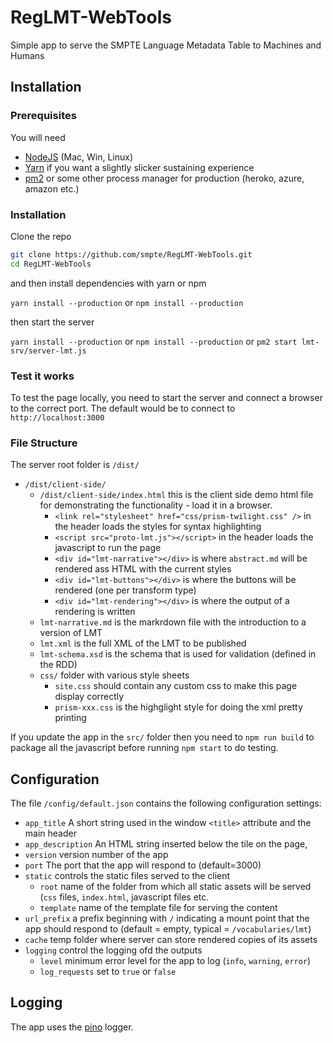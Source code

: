 # RegLMT-WebTools

Simple app to serve the SMPTE Language Metadata Table to Machines and Humans


## Installation

### Prerequisites

You will need

* [NodeJS](https://nodejs.org/en/) (Mac, Win, Linux)
* [Yarn](https://classic.yarnpkg.com/en/docs/install) if you want a slightly slicker sustaining experience
* [pm2](https://pm2.keymetrics.io/) or some other process manager for production (heroko, azure, amazon etc.)

### Installation

Clone the repo

```sh
git clone https://github.com/smpte/RegLMT-WebTools.git
cd RegLMT-WebTools
```

and then install dependencies with yarn or npm

`yarn install --production` or `npm install --production`

then start the server

`yarn install --production` or `npm install --production` or `pm2 start lmt-srv/server-lmt.js`

### Test it works

To test the page locally, you need to start the server and connect a browser to the
correct port. The default would be to connect to `http://localhost:3000` 

### File Structure

The server root folder is `/dist/`

* `/dist/client-side/`
  * `/dist/client-side/index.html` this is the client side demo html file for
     demonstrating the functionality - load it in a browser.
    * `<link rel="stylesheet" href="css/prism-twilight.css" />` in the header loads the styles for syntax highlighting
    * `<script src="proto-lmt.js"></script>` in the header loads the javascript to run the page
    * `<div id="lmt-narrative"></div>` is where `abstract.md` will be rendered ass HTML with the current styles
    * `<div id="lmt-buttons"></div>`  is where the buttons will be rendered (one per transform type)
    * `<div id="lmt-rendering"></div>`  is where the output of a rendering is written
  * `lmt-narrative.md` is the markrdown file with the introduction to a version of LMT
  * `lmt.xml` is the full XML of the LMT to be published
  * `lmt-schema.xsd` is the schema that is used for validation (defined in the RDD)
  * `css/` folder with various style sheets
    * `site.css` should contain any custom css to make this page display correctly
    * `prism-xxx.css` is the highglight style for doing the xml pretty printing

If you update the app in the `src/` folder then you need to `npm run build` to package all the javascript before
running `npm start` to do testing.

## Configuration

The file `/config/default.json` contains the following configuration settings:

* `app_title` A short string used in the window `<title>` attribute and the main header
* `app_description` An HTML string inserted below the tile on the page,
* `version` version number of the app
* `port` The port that the app will respond to (default=3000)
* `static` controls the static files served to the client
  * `root` name of the folder from which all static assets will be served (`css` files, `index.html`, javascript files etc.
  * `template` name of the template file for serving the content
* `url_prefix` a prefix beginning with `/` indicating a mount point that the app should respond to (default = empty, typical = `/vocabularies/lmt`)
* `cache` temp folder where server can store rendered copies of its assets
* `logging` control the logging ofd the outputs
  * `level` minimum error level for the app to log (`info`, `warning`, `error`)
  * `log_requests` set to `true` or `false`

## Logging

The app uses the [pino](https://github.com/pinojs/pino) logger.